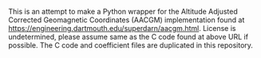 This is an attempt to make a Python wrapper for the Altitude Adjusted
Corrected Geomagnetic Coordinates (AACGM) implementation found at
https://engineering.dartmouth.edu/superdarn/aacgm.html. License is
undetermined, please assume same as the C code found at above URL if
possible.
The C code and coefficient files are duplicated in this repository.